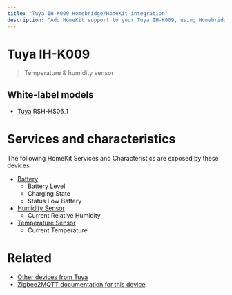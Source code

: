 ```yaml
---
title: "Tuya IH-K009 Homebridge/HomeKit integration"
description: "Add HomeKit support to your Tuya IH-K009, using Homebridge, Zigbee2MQTT and homebridge-z2m."
---
```

<!---
This file has been GENERATED using src/docgen/docgen.ts
DO NOT EDIT THIS FILE MANUALLY!
-->
# Tuya IH-K009
> Temperature & humidity sensor


## White-label models
* [Tuya](../index.md#tuya) RSH-HS06_1

# Services and characteristics
The following HomeKit Services and Characteristics are exposed by
these devices

* [Battery](../../battery.md)
  * Battery Level
  * Charging State
  * Status Low Battery
* [Humidity Sensor](../../sensors.md)
  * Current Relative Humidity
* [Temperature Sensor](../../sensors.md)
  * Current Temperature


# Related
* [Other devices from Tuya](../index.md#tuya)
* [Zigbee2MQTT documentation for this device](https://www.zigbee2mqtt.io/devices/IH-K009.html)